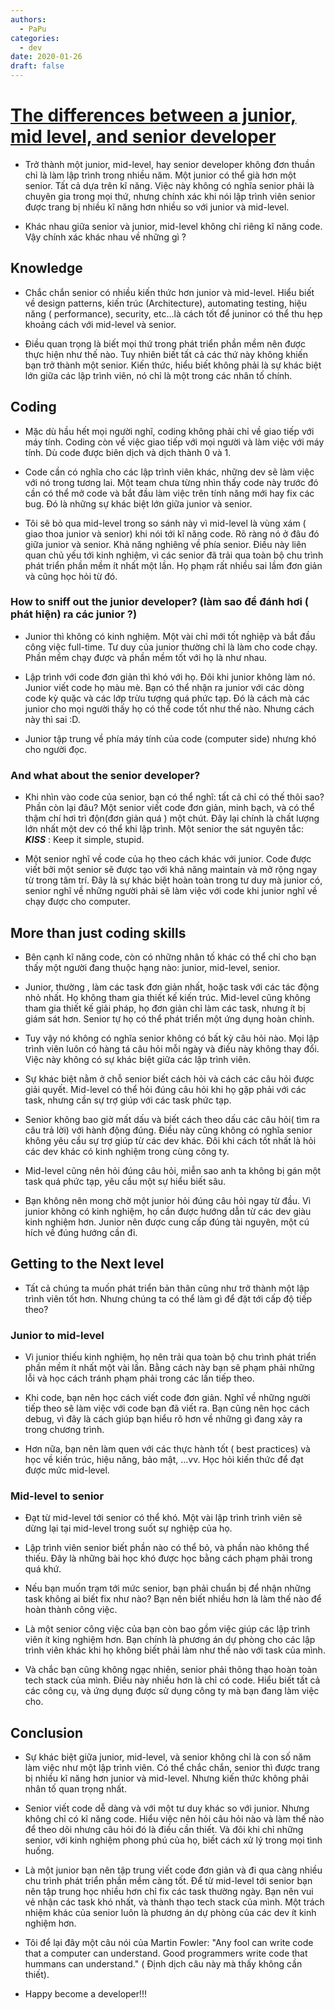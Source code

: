 ```yaml
---
authors:
  - PaPu
categories:
  - dev
date: 2020-01-26
draft: false
---
```


# [The differences between a junior, mid level, and senior developer](https://medium.com/better-programming/the-differences-between-a-junior-mid-level-and-senior-developer-bb2cb2eb000d)

- Trở thành một junior, mid-level, hay senior developer không đơn thuần chỉ là làm lập trình trong nhiều năm. Một junior có thể già hơn một senior. Tất cả dựa trên kĩ năng. Việc này không có nghĩa senior phải là chuyên gia trong mọi thứ, nhưng chính xác khi nói lập trình viên senior được trang bị nhiều kĩ năng hơn nhiều so với junior và mid-level.

- Khác nhau giữa senior và junior, mid-level không chỉ riêng kĩ năng code. Vậy chính xác khác nhau về những gì ?

## Knowledge

- Chắc chắn senior có nhiều kiến thức hơn junior và mid-level. Hiểu biết về design patterns, kiến trúc (Architecture), automating testing, hiệu năng ( performance), security, etc...là cách tốt để juninor có thể thu hẹp khoảng cách với mid-level và senior.

- Điều quan trọng là biết mọi thứ trong phát triển phần mềm nên được thực hiện như thế nào. Tuy nhiên biết tất cả các thứ này không khiến bạn trở thành một senior. Kiến thức, hiểu biết không phải là sự khác biệt lớn giữa các lập trình viên, nó chỉ là một trong các nhân tố chính.

## Coding

- Mặc dù hầu hết mọi người nghĩ, coding không phải chỉ về giao tiếp với máy tính. Coding còn về việc giao tiếp với mọi người và làm việc với máy tính. Dù code được biên dịch và dịch thành 0 và 1.

- Code cần có nghĩa cho các lập trình viên khác, những dev sẽ làm việc với nó trong tương lai. Một team chưa từng nhìn thấy code này trước đó cần có thể mở code và bắt đầu làm việc trên tính năng mới hay fix các bug. Đó là những sự khác biệt lớn giữa junior và senior.

- Tôi sẽ bỏ qua mid-level trong so sánh này vì mid-level là vùng xám ( giao thoa junior và senior) khi nói tới kĩ năng code. Rõ ràng nó ở đâu đó giữa junior và senior. Khả năng nghiêng về phía senior. Điều này liên quan chủ yếu tới kinh nghiệm, vì các senior đã trải qua toàn bộ chu trình phát triển phần mềm ít nhất một lần. Họ phạm rất nhiều sai lầm đơn giản và cũng học hỏi từ đó.

### How to sniff out the junior developer? (làm sao để đánh hơi ( phát hiện) ra các junior ?)

- Junior thì không có kinh nghiệm. Một vài chỉ mới tốt nghiệp và bắt đầu công việc full-time. Tư duy của junior thường chỉ là làm cho code chạy. Phần mềm chạy được và phần mềm tốt với họ là như nhau.

- Lập trình với code đơn giản thì khó với họ. Đôi khi junior không làm nó. Junior viết code họ màu mè. Bạn có thể nhận ra junior với các dòng code kỳ quặc và các lớp trừu tượng quá phức tạp. Đó là cách mà các junior cho mọi người thấy họ có thể code tốt như thế nào. Nhưng cách này thì sai :D.

- Junior tập trung về phía máy tính của code (computer side) nhưng khó cho người đọc.

### And what about the senior developer?

- Khi nhìn vào code của senior, bạn có thể nghĩ: tất cả chỉ có thế thôi sao? Phần còn lại đâu? Một senior viết code đơn giản, minh bạch, và có thể thậm chí hơi trì độn(đơn giản quá ) một chút. Đây lại chính là chất lượng lớn nhất một dev có thể khi lập trình. Một senior the sát nguyên tắc: **_KISS_** : Keep it simple, stupid.

- Một senior nghĩ về code của họ theo cách khác với junior. Code được viết bởi một senior sẽ được tạo với khả năng maintain và mở rộng ngay từ trong tâm trí. Đây là sự khác biệt hoàn toàn trong tư duy mà junior có, senior nghĩ về những người phải sẽ làm việc với code khi junior nghĩ về chạy được cho computer.

## More than just coding skills

- Bên cạnh kĩ năng code, còn có những nhân tố khác có thể chỉ cho bạn thấy một người đang thuộc hạng nào: junior, mid-level, senior.

- Junior, thường , làm các task đơn giản nhất, hoặc task với các tác động nhỏ nhất. Họ không tham gia thiết kế kiến trúc. Mid-level cũng không tham gia thiết kế giải pháp, họ đơn giản chỉ làm các task, nhưng ít bị giám sát hơn. Senior tự họ có thể phát triển một ứng dụng hoàn chỉnh.

- Tuy vậy nó không có nghĩa senior không có bất kỳ câu hỏi nào. Mọi lập trình viên luôn có hàng tá câu hỏi mỗi ngày và điều này không thay đổi. Việc này không có sự khác biệt giữa các lập trình viên.

- Sự khác biệt nằm ở chỗ senior biết cách hỏi và cách các câu hỏi được giải quyết. Mid-level có thể hỏi đúng câu hỏi khi họ gặp phải với các task, nhưng cần sự trợ giúp với các task phức tạp.

- Senior không bao giờ mất dấu và biết cách theo dấu các câu hỏi( tìm ra câu trả lời) với hành động đúng. Điều này cũng không có nghĩa senior không yêu cầu sự trợ giúp từ các dev khác. Đôi khi cách tốt nhất là hỏi các dev khác có kinh nghiệm trong cùng công ty.

- Mid-level cũng nên hỏi đúng câu hỏi, miễn sao anh ta không bị gán một task quá phức tạp, yêu cầu một sự hiểu biết sâu.

- Bạn không nên mong chờ một junior hỏi đúng câu hỏi ngay từ đầu. Vì junior không có kinh nghiệm, họ cần được hướng dẫn từ các dev giàu kinh nghiệm hơn. Junior nên được cung cấp đúng tài nguyên, một cú hích về đúng hướng cần đi.

## Getting to the Next level

- Tất cả chúng ta muốn phát triển bản thân cũng như trở thành một lập trình viên tốt hơn. Nhưng chúng ta có thể làm gì để đặt tới cấp độ tiếp theo?

### Junior to mid-level

- Vì junior thiếu kinh nghiệm, họ nên trải qua toàn bộ chu trình phát triển phần mềm ít nhất một vài lần. Bằng cách này bạn sẽ phạm phải những lỗi và học cách tránh phạm phải trong các lần tiếp theo.

- Khi code, bạn nên học cách viết code đơn giản. Nghĩ về những người tiếp theo sẽ làm việc với code bạn đã viết ra. Bạn cũng nên học cách debug, vì đây là cách giúp bạn hiểu rõ hơn về những gì đang xảy ra trong chương trình.

- Hơn nữa, bạn nên làm quen với các thực hành tốt ( best practices) và học về kiến trúc, hiệu năng, bảo mật, ...vv. Học hỏi kiến thức để đạt được mức mid-level.

### Mid-level to senior

- Đạt từ mid-level tới senior có thể khó. Một vài lập trình trình viên sẽ dừng lại tại mid-level trong suốt sự nghiệp của họ.

- Lập trình viên senior biết phần nào có thể bỏ, và phần nào không thể thiếu. Đây là những bài học khó được học bằng cách phạm phải trong quá khứ.

- Nếu bạn muốn trạm tới mức senior, bạn phải chuẩn bị để nhận những task không ai biết fix như nào? Bạn nên biết nhiều hơn là làm thế nào để hoàn thành công việc.

- Là một senior công việc của bạn còn bao gồm việc giúp các lập trình viên ít king nghiệm hơn. Bạn chính là phương án dự phòng cho các lập trình viên khác khi họ không biết phải làm như thế nào với task của mình.

- Và chắc bạn cũng không ngạc nhiên, senior phải thông thạo hoàn toàn tech stack của mình. Điều này nhiều hơn là chỉ có code. Hiểu biết tất cả các công cụ, và ứng dụng được sử dụng công ty mà bạn đang làm việc cho.

## Conclusion

- Sự khác biệt giữa junior, mid-level, và senior không chỉ là con số năm làm việc như một lập trình viên. Có thể chắc chắn, senior thì được trang bị nhiều kĩ năng hơn junior và mid-level. Nhưng kiến thức không phải nhân tố quan trọng nhất.

- Senior viết code dễ dàng và với một tư duy khác so với junior. Nhưng không chỉ có kĩ năng code. Hiểu việc nên hỏi câu hỏi nào và làm thế nào để theo dõi nhưng câu hỏi đó là điều cần thiết. Và đôi khi chỉ những senior, với kinh nghiệm phong phú của họ, biết cách xử lý trong mọi tình huống.

- Là một junior bạn nên tập trung viết code đơn giản và đi qua càng nhiều chu trình phát triển phần mềm càng tốt. Để từ mid-level tới senior bạn nên tập trung học nhiều hơn chỉ fix các task thường ngày. Bạn nên vui vẻ nhận các task khó nhất, và thành thạo tech stack của mình. Một trách nhiệm khác của senior luôn là phương án dự phòng của các dev ít kinh nghiệm hơn.

- Tôi để lại đây một câu nói của Martin Fowler: "Any fool can write code that a computer can understand. Good programmers write code that hummans can understand." ( Định dịch câu này mà thấy không cần thiết).

- Happy become a developer!!!
